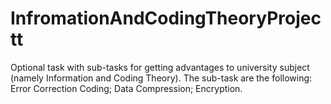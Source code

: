 # InfromationAndCodingTheoryProjectt
Optional task with sub-tasks for getting advantages to university subject (namely Information and Coding Theory). 
The sub-task are the following: 
  Error Correction Coding;
  Data Compression;
  Encryption.
